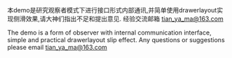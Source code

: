 本demo是研究观察者模式下进行接口形式内部通讯,并简单使用drawerlayout实现侧滑效果,请大神们指出不足和提出意见.
经验交流邮箱 tian_ya_ma@163.com

The demo is a form of observer with internal communication interface, simple and practical drawerlayout slip effect. Any questions or suggestions please email tian_ya_ma@163.com
